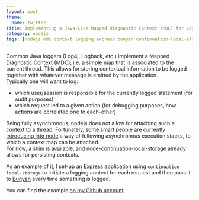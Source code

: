 ```yaml
---
layout: post
theme:
  name: twitter
title: Implementing a Java-Like Mapped Diagnostic Context (MDC) for Logging Within an Express Application
category: nodejs
tags: [nodejs mdc context logging express bunyan continuation-local-storage]
---
```

Common Java loggers (Log4j, Logback, etc.) implement a Mapped Diagnostic
Context (MDC), i.e. a simple map that is associated to the current thread. This
allows for storing contextual information to be logged together with whatever
message is emitted by the application.  
Typically one will want to log:

- which user/session is responsible for the currently logged statement (for
audit purposes)
- which request led to a given action (for debugging purposes, how actions are
correlated one to each-other)

Being fully asynchronous, nodejs does not allow for attaching such a context to
a thread. Fortunately, some smart people are currently
[introducing into node](http://nodejs.org/docs/v0.11.11/api/process.html#process_async_listeners)
a way of following asynchronous execution stacks, to which a context map can be
attached.  
For now, [a shim is available](https://github.com/othiym23/async-listener), and
[node-continuation-local-storage](https://github.com/othiym23/node-continuation-local-storage)
already allows for persisting contexts.

As an example of it, I set-up an [Express](http://expressjs.com/) application
using `continuation-local-storage` to initiate a logging context for each
request and then pass it to [Bunyan](https://github.com/trentm/node-bunyan)
every time something is logged.

You can find the example [on my Github account](https://github.com/ndemengel/node-mdc-example).

